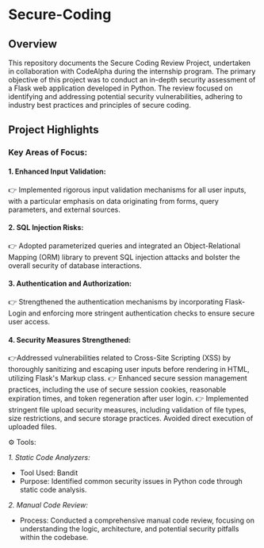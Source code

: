 # Secure-Coding

## Overview
This repository documents the Secure Coding Review Project, undertaken in collaboration with CodeAlpha during the internship program. The primary objective of this project was to conduct an in-depth security assessment of a Flask web application developed in Python. The review focused on identifying and addressing potential security vulnerabilities, adhering to industry best practices and principles of secure coding.

## Project Highlights
### Key Areas of Focus:

#### 1. Enhanced Input Validation:
👉 Implemented rigorous input validation mechanisms for all user inputs, with a particular emphasis on data originating from forms, query parameters, and external sources.
  
#### 2. SQL Injection Risks:
👉 Adopted parameterized queries and integrated an Object-Relational Mapping (ORM) library to prevent SQL injection attacks and bolster the overall security of database interactions.

#### 3. Authentication and Authorization:
👉 Strengthened the authentication mechanisms by incorporating Flask-Login and enforcing more stringent authentication checks to ensure secure user access.
  
#### 4. Security Measures Strengthened:
👉Addressed vulnerabilities related to Cross-Site Scripting (XSS) by thoroughly sanitizing and escaping user inputs before rendering in HTML, utilizing Flask's Markup class.
👉 Enhanced secure session management practices, including the use of secure session cookies, reasonable expiration times, and token regeneration after user login.
👉 Implemented stringent file upload security measures, including validation of file types, size restrictions, and secure storage practices. Avoided direct execution of uploaded files.

⚙️ Tools:

*1. Static Code Analyzers:*

* Tool Used: Bandit
* Purpose: Identified common security issues in Python code through static code analysis.
  
*2. Manual Code Review:*

* Process: Conducted a comprehensive manual code review, focusing on understanding the logic, architecture, and potential security pitfalls within the codebase. 
